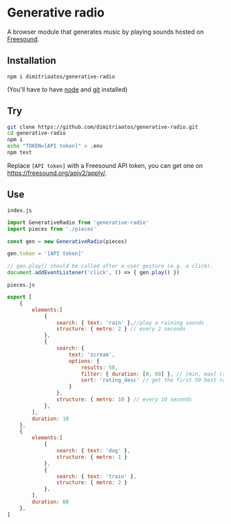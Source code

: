 # Generative radio

A browser module that generates music by playing sounds hosted on [Freesound](http://freesound.org/).

## Installation

`npm i dimitriaatos/generative-radio`

(You'll have to have [node](https://nodejs.org/) and [git](https://git-scm.com/downloads) installed)

## Try

```bash
git clone https://github.com/dimitriaatos/generative-radio.git
cd generative-radio
npm i
echo "TOKEN=[API token]" > .env
npm test
```

Replace `[API token]` with a Freesound API token, you can get one on <https://freesound.org/apiv2/apply/>.

## Use

`index.js`

```javascript
import GenerativeRadio from 'generative-radio'
import pieces from './pieces'

const gen = new GenerativeRadio(pieces)

gen.token = '[API token]'

// gen.play() should be called after a user gesture (e.g. a click).
document.addEventListener('click', () => { gen.play() })
```

`pieces.js`

```javascript
export [
    {
        elements:[
            {
                search: { text: 'rain' },//play a raining sounds
                structure: { metro: 2 } // every 2 seconds
            },
            {
                search: {
                    text: 'scream',
                    options: {
                        results: 50,
                        filter: { duration: [0, 60] }, // [min, max] (seconds)
                        sort: 'rating_desc' // get the first 50 best rated sounds
                    }
                },
                structure: { metro: 10 } // every 10 seconds
            },
        ],
        duration: 10
    },
    {
        elements:[
            {
                search: { text: 'dog' },
                structure: { metro: 1 }
            },
            {
                search: { text: 'train' },
                structure: { metro: 2 }
            },
        ],
        duration: 60
    },
]
```